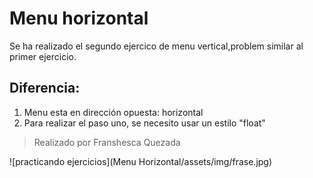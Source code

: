 # Menu horizontal  
Se ha realizado el segundo ejercico de menu vertical,problem similar al primer ejercicio.

## Diferencia:
1. Menu esta en dirección opuesta: horizontal
2. Para realizar el paso uno, se necesito usar un estilo "float"

> Realizado por Franshesca Quezada  

![practicando ejercicios](Menu Horizontal/assets/img/frase.jpg)
